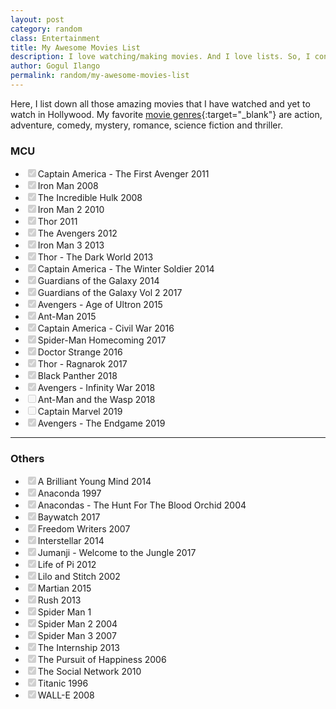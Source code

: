 ```yaml
---
layout: post
category: random
class: Entertainment
title: My Awesome Movies List
description: I love watching/making movies. And I love lists. So, I constantly update this movies list whenever I watch another cool movie in Hollywood!
author: Gogul Ilango
permalink: random/my-awesome-movies-list
---
```


Here, I list down all those amazing movies that I have watched and yet to watch in Hollywood. My favorite [movie genres](https://en.wikipedia.org/wiki/List_of_genres){:target="_blank"} are action, adventure, comedy, mystery, romance, science fiction and thriller.

<h3>MCU</h3>
<ul class="movie-list">
  <li><input type="checkbox" disabled="disabled" checked="checked">Captain America - The First Avenger <span>2011</span></li>
  <li><input type="checkbox" disabled="disabled" checked="checked">Iron Man <span>2008</span></li>
  <li><input type="checkbox" disabled="disabled" checked="checked">The Incredible Hulk <span>2008</span></li>
  <li><input type="checkbox" disabled="disabled" checked="checked">Iron Man 2 <span>2010</span></li>
  <li><input type="checkbox" disabled="disabled" checked="checked">Thor <span>2011</span></li>
  <li><input type="checkbox" disabled="disabled" checked="checked">The Avengers <span>2012</span></li>
  <li><input type="checkbox" disabled="disabled" checked="checked">Iron Man 3 <span>2013</span></li>
  <li><input type="checkbox" disabled="disabled" checked="checked">Thor - The Dark World <span>2013</span></li>
  <li><input type="checkbox" disabled="disabled" checked="checked">Captain America - The Winter Soldier <span>2014</span></li>
  <li><input type="checkbox" disabled="disabled" checked="checked">Guardians of the Galaxy <span>2014</span></li>
  <li><input type="checkbox" disabled="disabled" checked="checked">Guardians of the Galaxy Vol 2 <span>2017</span></li>
  <li><input type="checkbox" disabled="disabled" checked="checked">Avengers - Age of Ultron <span>2015</span></li>
  <li><input type="checkbox" disabled="disabled" checked="checked">Ant-Man <span>2015</span></li>
  <li><input type="checkbox" disabled="disabled" checked="checked">Captain America - Civil War <span>2016</span></li>
  <li><input type="checkbox" disabled="disabled" checked="checked">Spider-Man Homecoming <span>2017</span></li>
  <li><input type="checkbox" disabled="disabled" checked="checked">Doctor Strange <span>2016</span></li>
  <li><input type="checkbox" disabled="disabled" checked="checked">Thor - Ragnarok <span>2017</span></li>
  <li><input type="checkbox" disabled="disabled" checked="checked">Black Panther <span>2018</span></li>
  <li><input type="checkbox" disabled="disabled" checked="checked">Avengers - Infinity War <span>2018</span></li>
  <li><input type="checkbox" disabled="disabled">Ant-Man and the Wasp <span>2018</span></li>
  <li><input type="checkbox" disabled="disabled">Captain Marvel <span>2019</span></li>
  <li><input type="checkbox" disabled="disabled" checked="checked">Avengers - The Endgame <span>2019</span></li>
</ul>

<hr>

<h3>Others</h3>
<ul class="movie-list">
  <li><input type="checkbox" disabled="disabled" checked="checked">A Brilliant Young Mind <span>2014</span></li>
  <li><input type="checkbox" disabled="disabled" checked="checked">Anaconda <span>1997</span></li>
  <li><input type="checkbox" disabled="disabled" checked="checked">Anacondas - The Hunt For The Blood Orchid <span>2004</span></li>
  <li><input type="checkbox" disabled="disabled" checked="checked">Baywatch <span>2017</span></li>
  <li><input type="checkbox" disabled="disabled" checked="checked">Freedom Writers <span>2007</span></li>
  <li><input type="checkbox" disabled="disabled" checked="checked">Interstellar <span>2014</span></li>
  <li><input type="checkbox" disabled="disabled" checked="checked">Jumanji - Welcome to the Jungle <span>2017</span></li>
  <li><input type="checkbox" disabled="disabled" checked="checked">Life of Pi <span>2012</span></li>
  <li><input type="checkbox" disabled="disabled" checked="checked">Lilo and Stitch <span>2002</span></li>
  <li><input type="checkbox" disabled="disabled" checked="checked">Martian <span>2015</span></li>
  <li><input type="checkbox" disabled="disabled" checked="checked">Rush <span>2013</span></li>
  <li><input type="checkbox" disabled="disabled" checked="checked">Spider Man 1</li>
  <li><input type="checkbox" disabled="disabled" checked="checked">Spider Man 2 <span>2004</span></li>
  <li><input type="checkbox" disabled="disabled" checked="checked">Spider Man 3 <span>2007</span></li>
  <li><input type="checkbox" disabled="disabled" checked="checked">The Internship <span>2013</span></li>
  <li><input type="checkbox" disabled="disabled" checked="checked">The Pursuit of Happiness <span>2006</span></li>
  <li><input type="checkbox" disabled="disabled" checked="checked">The Social Network <span>2010</span></li>
  <li><input type="checkbox" disabled="disabled" checked="checked">Titanic <span>1996</span></li>
  <li><input type="checkbox" disabled="disabled" checked="checked">WALL-E <span>2008</span></li>
</ul>